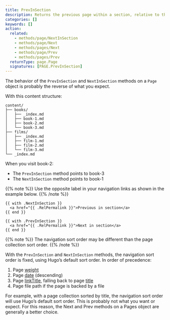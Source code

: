 ```yaml
---
title: PrevInSection
description: Returns the previous page within a section, relative to the given page.  
categories: []
keywords: []
action:
  related:
    - methods/page/NextInSection
    - methods/page/Next
    - methods/pages/Next
    - methods/page/Prev
    - methods/pages/Prev
  returnType: page.Page
  signatures: [PAGE.PrevInSection]
---
```



The behavior of the `PrevInSection` and `NextInSection` methods on a `Page` object is probably the reverse of what you expect.

With this content structure:

```text
content/
├── books/
│   ├── _index.md
│   ├── book-1.md
│   ├── book-2.md
│   └── book-3.md
├── films/
│   ├── _index.md
│   ├── film-1.md
│   ├── film-2.md
│   └── film-3.md
└── _index.md
```

When you visit book-2:

- The `PrevInSection` method points to book-3
- The `NextInSection` method points to book-1

{{% note %}}
Use the opposite label in your navigation links as shown in the example below.
{{% /note %}}

```go-html-template
{{ with .NextInSection }}
  <a href="{{ .RelPermalink }}">Previous in section</a>
{{ end }}

{{ with .PrevInSection }}
  <a href="{{ .RelPermalink }}">Next in section</a>
{{ end }}
```

{{% note %}}
The navigation sort order may be different than the page collection sort order.
{{% /note %}}

With the `PrevInSection` and `NextInSection` methods, the navigation sort order is fixed, using Hugo’s default sort order. In order of precedence:

1. Page [weight]
2. Page [date] (descending)
3. Page [linkTitle], falling back to page [title]
4. Page file path if the page is backed by a file

For example, with a page collection sorted by title, the navigation sort order will use Hugo’s default sort order. This is probably not what you want or expect. For this reason, the Next and Prev methods on a Pages object are generally a better choice.

[date]: /methods/page/date/
[weight]: /methods/page/weight/
[linkTitle]: /methods/page/linktitle/
[title]: /methods/page/title/
